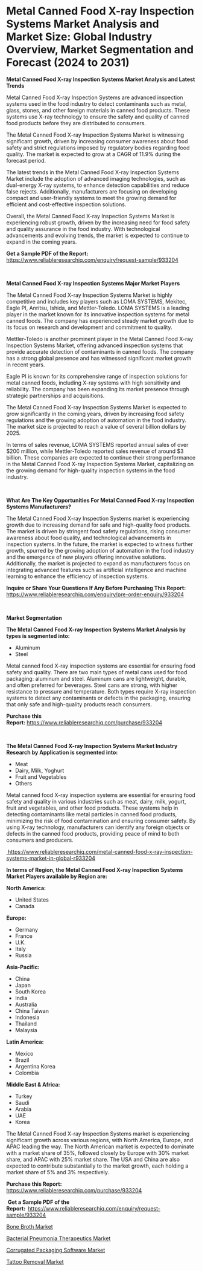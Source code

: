 <p><h1>Metal Canned Food X-ray Inspection Systems Market Analysis and Market Size: Global Industry Overview, Market Segmentation and Forecast (2024 to 2031)</h1></p><p><strong>Metal Canned Food X-ray Inspection Systems Market Analysis and Latest Trends</strong></p>
<p><p>Metal Canned Food X-ray Inspection Systems are advanced inspection systems used in the food industry to detect contaminants such as metal, glass, stones, and other foreign materials in canned food products. These systems use X-ray technology to ensure the safety and quality of canned food products before they are distributed to consumers.</p><p>The Metal Canned Food X-ray Inspection Systems Market is witnessing significant growth, driven by increasing consumer awareness about food safety and strict regulations imposed by regulatory bodies regarding food quality. The market is expected to grow at a CAGR of 11.9% during the forecast period.</p><p>The latest trends in the Metal Canned Food X-ray Inspection Systems Market include the adoption of advanced imaging technologies, such as dual-energy X-ray systems, to enhance detection capabilities and reduce false rejects. Additionally, manufacturers are focusing on developing compact and user-friendly systems to meet the growing demand for efficient and cost-effective inspection solutions.</p><p>Overall, the Metal Canned Food X-ray Inspection Systems Market is experiencing robust growth, driven by the increasing need for food safety and quality assurance in the food industry. With technological advancements and evolving trends, the market is expected to continue to expand in the coming years.</p></p>
<p><strong>Get a Sample PDF of the Report:&nbsp;</strong> <a href="https://www.reliableresearchiq.com/enquiry/request-sample/933204">https://www.reliableresearchiq.com/enquiry/request-sample/933204</a></p>
<p>&nbsp;</p>
<p><strong>Metal Canned Food X-ray Inspection Systems Major Market Players</strong></p>
<p><p>The Metal Canned Food X-ray Inspection Systems Market is highly competitive and includes key players such as LOMA SYSTEMS, Mekitec, Eagle PI, Anritsu, Ishida, and Mettler-Toledo. LOMA SYSTEMS is a leading player in the market known for its innovative inspection systems for metal canned foods. The company has experienced steady market growth due to its focus on research and development and commitment to quality.</p><p>Mettler-Toledo is another prominent player in the Metal Canned Food X-ray Inspection Systems Market, offering advanced inspection systems that provide accurate detection of contaminants in canned foods. The company has a strong global presence and has witnessed significant market growth in recent years.</p><p>Eagle PI is known for its comprehensive range of inspection solutions for metal canned foods, including X-ray systems with high sensitivity and reliability. The company has been expanding its market presence through strategic partnerships and acquisitions.</p><p>The Metal Canned Food X-ray Inspection Systems Market is expected to grow significantly in the coming years, driven by increasing food safety regulations and the growing adoption of automation in the food industry. The market size is projected to reach a value of several billion dollars by 2025.</p><p>In terms of sales revenue, LOMA SYSTEMS reported annual sales of over $200 million, while Mettler-Toledo reported sales revenue of around $3 billion. These companies are expected to continue their strong performance in the Metal Canned Food X-ray Inspection Systems Market, capitalizing on the growing demand for high-quality inspection systems in the food industry.</p></p>
<p>&nbsp;</p>
<p><strong>What Are The Key Opportunities For Metal Canned Food X-ray Inspection Systems Manufacturers?</strong></p>
<p><p>The Metal Canned Food X-ray Inspection Systems market is experiencing growth due to increasing demand for safe and high-quality food products. The market is driven by stringent food safety regulations, rising consumer awareness about food quality, and technological advancements in inspection systems. In the future, the market is expected to witness further growth, spurred by the growing adoption of automation in the food industry and the emergence of new players offering innovative solutions. Additionally, the market is projected to expand as manufacturers focus on integrating advanced features such as artificial intelligence and machine learning to enhance the efficiency of inspection systems.</p></p>
<p><strong>Inquire or Share Your Questions If Any Before Purchasing This Report:</strong> <a href="https://www.reliableresearchiq.com/enquiry/pre-order-enquiry/933204">https://www.reliableresearchiq.com/enquiry/pre-order-enquiry/933204</a></p>
<p>&nbsp;</p>
<p><strong>Market Segmentation</strong></p>
<p><strong>The Metal Canned Food X-ray Inspection Systems Market Analysis by types is segmented into:</strong></p>
<p><ul><li>Aluminum</li><li>Steel</li></ul></p>
<p><p>Metal canned food X-ray inspection systems are essential for ensuring food safety and quality. There are two main types of metal cans used for food packaging: aluminum and steel. Aluminum cans are lightweight, durable, and often preferred for beverages. Steel cans are strong, with higher resistance to pressure and temperature. Both types require X-ray inspection systems to detect any contaminants or defects in the packaging, ensuring that only safe and high-quality products reach consumers.</p></p>
<p><strong>Purchase this Report:&nbsp;</strong><a href="https://www.reliableresearchiq.com/purchase/933204">https://www.reliableresearchiq.com/purchase/933204</a></p>
<p>&nbsp;</p>
<p><strong>The Metal Canned Food X-ray Inspection Systems Market Industry Research by Application is segmented into:</strong></p>
<p><ul><li>Meat</li><li>Dairy, Milk, Yoghurt</li><li>Fruit and Vegetables</li><li>Others</li></ul></p>
<p><p>Metal canned food X-ray inspection systems are essential for ensuring food safety and quality in various industries such as meat, dairy, milk, yogurt, fruit and vegetables, and other food products. These systems help in detecting contaminants like metal particles in canned food products, minimizing the risk of food contamination and ensuring consumer safety. By using X-ray technology, manufacturers can identify any foreign objects or defects in the canned food products, providing peace of mind to both consumers and producers.</p></p>
<p><a href="https://www.reliableresearchiq.com/metal-canned-food-x-ray-inspection-systems-market-in-global-r933204">&nbsp;https://www.reliableresearchiq.com/metal-canned-food-x-ray-inspection-systems-market-in-global-r933204</a></p>
<p><strong>In terms of Region, the Metal Canned Food X-ray Inspection Systems Market Players available by Region are:</strong></p>
<p>
    <p> <strong> North America: </strong>
        <ul>
            <li>United States</li>
            <li>Canada</li>
        </ul>
        </p> 
    <p> <strong> Europe: </strong>
        <ul>
            <li>Germany</li>
            <li>France</li>
            <li>U.K.</li>
            <li>Italy</li>
            <li>Russia</li>
        </ul>
        </p> 
    <p> <strong> Asia-Pacific: </strong>
        <ul>
            <li>China</li>
            <li>Japan</li>
            <li>South Korea</li>
            <li>India</li>
            <li>Australia</li>
            <li>China Taiwan</li>
            <li>Indonesia</li>
            <li>Thailand</li>
            <li>Malaysia</li>
        </ul>
        </p> 
    <p> <strong> Latin America: </strong>
        <ul>
            <li>Mexico</li>
            <li>Brazil</li>
            <li>Argentina Korea</li>
            <li>Colombia</li>
        </ul>
        </p> 
    <p> <strong> Middle East & Africa: </strong>
        <ul>
            <li>Turkey</li>
            <li>Saudi</li>
            <li>Arabia</li>
            <li>UAE</li>
            <li>Korea</li>
        </ul>
    </p>
    </p>
<p><p>The Metal Canned Food X-ray Inspection Systems market is experiencing significant growth across various regions, with North America, Europe, and APAC leading the way. The North American market is expected to dominate with a market share of 35%, followed closely by Europe with 30% market share, and APAC with 25% market share. The USA and China are also expected to contribute substantially to the market growth, each holding a market share of 5% and 3% respectively.</p></p>
<p><strong>Purchase this Report: </strong><a href="https://www.reliableresearchiq.com/purchase/933204">https://www.reliableresearchiq.com/purchase/933204</a></p>
<p>&nbsp;<strong>Get a Sample PDF of the Report:&nbsp;&nbsp;</strong><a href="https://www.reliableresearchiq.com/enquiry/request-sample/933204">https://www.reliableresearchiq.com/enquiry/request-sample/933204</a></p>
<p><strong></strong></p>
<p><p><a href="https://medium.com/@cearranry14/bone-broth-market-share-and-new-trends-analysis-by-its-type-application-end-use-and-forecast-for-56f4a07b0ca0">Bone Broth Market</a></p><p><a href="https://medium.com/@ivethfonsecal57/bacterial-pneumonia-therapeutics-market-growth-outlook-from-2024-to-2031-and-it-is-projecting-at-14-e9d2673f4191">Bacterial Pneumonia Therapeutics Market</a></p><p><a href="https://medium.com/@berugaru/emerging-trends-in-corrugated-packaging-software-market-global-outlook-and-future-prospects-from-1b936f82c3d1">Corrugated Packaging Software Market</a></p><p><a href="https://medium.com/@michael.parsons65654/global-tattoo-removal-market-size-is-expected-to-experience-a-cagr-of-6-3-bd7d4a1c3db8">Tattoo Removal Market</a></p></p>